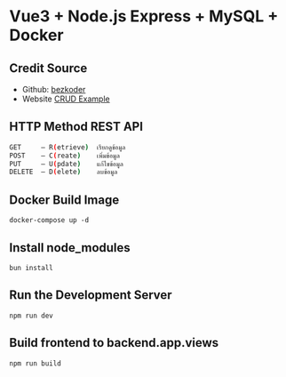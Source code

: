 # Vue3 + Node.js Express + MySQL + Docker

## Credit Source 

- Github: [bezkoder](https://github.com/bezkoder)
- Website [CRUD Example](https://www.bezkoder.com/vue-js-node-js-express-mysql-crud-example/)

## HTTP Method REST API
```bash
GET     — R(etrieve)  เรียกดูข้อมูล
POST    — C(reate)    เพิ่มข้อมูล
PUT     — U(pdate)    แก้ไขข้อมูล
DELETE  — D(elete)    ลบข้อมูล
```

## Docker Build Image
```
docker-compose up -d
```

## Install node_modules
```
bun install
```

## Run the Development Server
```
npm run dev
```

## Build frontend to backend.app.views
```
npm run build
```